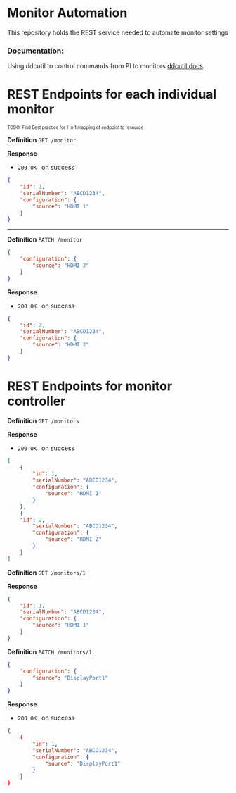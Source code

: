 # Monitor Automation

This repository holds the REST service needed to automate monitor settings

### Documentation:
Using ddcutil to control commands from PI to monitors [ddcutil docs](https://www.ddcutil.com/command_capabilities/)

# REST Endpoints for each individual monitor

<sup><sup>TODO: Find Best practice for 1 to 1 mapping of endpoint to resource</sup></sup>

**Definition** `GET /monitor`

**Response**
- `200 OK ` on success
```json
{
    "id": 1,
    "serialNumber": "ABCD1234",
    "configuration": {
        "source": "HDMI 1"
    }
}
```

---
**Definition** `PATCH /monitor`

```json
{
    "configuration": {
        "source": "HDMI 2"
    }
}
```

**Response** 
- `200 OK ` on success
```json
{
    "id": 2,
    "serialNumber": "ABCD1234",
    "configuration": {
        "source": "HDMI 2"
    }
}
```

# REST Endpoints for monitor controller

**Definition** `GET /monitors`

**Response**
- `200 OK ` on success
```json
[
    {
        "id": 1,
        "serialNumber": "ABCD1234",
        "configuration": {
            "source": "HDMI 1"
        }
    },
    {
    "id": 2,
        "serialNumber": "ABCD1234",
        "configuration": {
            "source": "HDMI 2"
        }
    }
]
```

**Definition** `GET /monitors/1`

**Response**
```json
{
    "id": 1,
    "serialNumber": "ABCD1234",
    "configuration": {
        "source": "HDMI 1"
    }
}
```


**Definition** `PATCH /monitors/1`
```json
{
    "configuration": {
        "source": "DisplayPort1"
    }
}
```

**Response** 
- `200 OK ` on success
```json
{
    {
        "id": 1,
        "serialNumber": "ABCD1234",
        "configuration": {
            "source": "DisplayPort1"
        }
    }
}
```